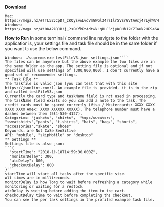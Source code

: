 **Download**
```
Mac: https://mega.nz/#!TL522CpD!_zKQysvwLvdVmGWGl34raIlrSVsrGVtAAcj4rLyhW74
Windows: https://mega.nz/#!OK42EQJB!j_2sBKfhFtAdtwkLqBLCOcjyK0UhJ2KZIauk2UFSe6A
```
**How to Run**
In some terminal / command line navigate to the folder with the application is, your settings file and task file should be in the same folder if you want to use the below command.
```Mac: ./supreme testFileV3.json settings.json
Windows: ./supreme.exe testFileV3.json settings.json````
The files can be anywhere but the above example the two files are in the same folder as the app. The setting file is optional and if not specified will use settings of (300,800,800). I don't currently have a good set of recommended settings.
** Task File **
The Taskfile is valid json (you can test that with this site https://jsonlint.com/). An example file is provided, it is in the zip and called testFileV3.json
Currently the card type and taskName field is not used in processing. The taskName field exists so you can add a note to the task. The credit cards must be spaced correctly (Visa / Mastercards: XXXX XXXX XXXX XXXX Amex: XXXX XXXXXX XXXXX). The telephone number must have a dashes between them (584-530-4127).
Categories: "jackets", "shirts",  "tops/sweaters", "sweatshirts","pants", "t-shirts", "hats", "bags", "shorts", "accessories","skate", "shoes"
Keywords: are Not CaSe SenSitive
API: "mobile", "skipMobile" or "desktop"
** Settings **
Settings file is also json:
```{
  "startTime": "2018-10-18T14:59:30.000Z",
  "monitorDelay": 300,
  "atcDelay": 800,
  "checkoutDelay": 800
}```
startTime will start all tasks after the specific size.
All times are in milliseconds.
monitorDelay is how long to wait before refreshing a category while monitoring or waiting for a restock.
atcDelay is waiting before adding the item to the cart.
checkoutDelay time to wait before completing the checkout.
You can see the per task settings in the profiled example task file.